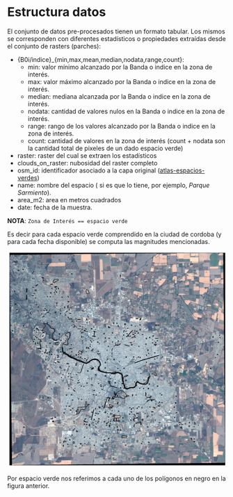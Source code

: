# Estructura datos

El conjunto de datos pre-procesados tienen un formato tabular.
Los mismos se corresponden con diferentes estadísticos o propiedades extraídas desde el conjunto de rasters (parches):

- {B0i/indice}_{min,max,mean,median,nodata,range,count}:
    - min: valor mínimo alcanzado por la Banda o indice en la zona de interés.
    - max: valor máximo alcanzado por la Banda o indice en la zona de interés.
    - median: mediana alcanzada por la Banda o indice en la zona de interés.
    - nodata: cantidad de valores nulos en la Banda o indice en la zona de interés.
    - range: rango de los valores alcanzado por la Banda o indice en la zona de interés.
    - count: cantidad de valores en la zona de interés (count + nodata son la cantidad total de pixeles de un dado espacio verde)
- raster: raster del cual se extraen los estadísticos
- clouds_on_raster: nubosidad del raster completo
- osm_id: identificador asociado a la capa original ([atlas-espacios-verdes](https://github.com/bitsandbricks/atlas_espacios_verdes))
- name: nombre del espacio ( si es que lo tiene, por ejemplo, _Parque Sarmiento_).
- area_m2: area en metros cuadrados
- date: fecha de la muestra.

__NOTA__: `Zona de Interés == espacio verde`

Es decir para cada espacio verde comprendido en la ciudad de cordoba (y para cada fecha disponible) se computa las magnitudes mencionadas.

![espacios-verdes-cba](./media/cba-espacios-TCI.png)

Por espacio verde nos referimos a cada uno de los polígonos en negro en la figura anterior.
